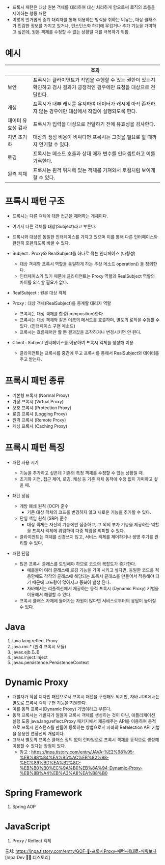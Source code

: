 - 프록시 패턴은 대상 원본 객체를 대리하여 대신 처리하게 함으로써 로직의 흐름을 제어하는 행동 패턴
- 이렇게 번거롭게 중계 대리자를 통해 이용하는 방식을 취하는 이유는, 대상 클래스가 민감한 정보를 가지고 있거나, 인스턴스화 하기에 무겁거나 추가 기능을 가미하고 싶은데, 원본 객체를 수정할 수 없는 상황일 때를 극복하기 위함.

# 예시

|   | 효과                                                                    |
|---|-----------------------------------------------------------------------|
| 보안| 프록시는 클라이언트가 작업을 수행할 수 있는 권한이 있는지 확인하고 검사 결과가 긍정적인 경우에만 요청을 대상으로 전달한다. |
| 캐싱| 프록시가 내부 캐시를 유지하여 데이터가 캐시에 아직 존재하지 않는 경우에만 대상에서 작업이 실행되도록 한다.          |
| 데이터 유효성 검사 | 프록시가 입력을 대상으로 전달하기 전에 유효성을 검사한다.                                      |
| 지연 초기화| 대상의 생성 비용이 비싸다면 프록시는 그것을 필요로 할 때까지 연기할 수 있다.                          |
|로깅| 프록시는 메소드 호출과 상대 매개 변수를 인터셉트하고 이를 기록한다.                                |
|원격 객체| 프록시는 원격 위치에 있는 객체를 가져와서 로컬처럼 보이게 할 수 있다.                              |

# 프록시 패턴 구조

- 프록시는 다른 객체에 대한 접근을 제어하는 개체이다.
- 여기서 다른 객체를 대상(Subject)라고 부른다.
- 프록시와 대상은 동일한 인터페이스를 가지고 있으며 이를 통해 다른 인터페이스와 완전히 호환되도록 바꿀 수 있다.

- Subject : Proxy와 RealSubject를 하나로 묶는 인터페이스 (다형성)
  - 대상 객체와 프록시 역할을 동일하게 하는 추상 메소드 operation() 을 정의한다.
  - 인터페이스가 있기 때문에 클라이언트는 Proxy 역할과 RealSubject 역할의 차이를 의식할 필요가 없다.
- RealSubject : 원본 대상 객체
- Proxy : 대상 객체(RealSubject)를 중계할 대리자 역할
  - 프록시는 대상 객체를 합성(composition)한다.
  - 프록시는 대상 객체와 같은 이름의 메서드를 호출하며, 별도의 로직을 수행할 수 있다. (인터페이스 구현 메소드)
  - 프록시는 흐름제어만 할 뿐 결과값을 조작하거나 변경시키면 안 된다.
- Client : Subject 인터페이스를 이용하여 프록시 객체를 생성해 이용.
  - 클라이언트는 프록시를 중간에 두고 프록시를 통해서 RealSubject와 데이터를 주고 받는다.

# 프록시 패턴 종류
- 기본형 프록시 (Normal Proxy)
- 가상 프록시 (Virtual Proxy)
- 보호 프록시 (Protection Proxy)
- 로깅 프록시 (Logging Proxy)
- 원격 프록시 (Remote Proxy)
- 캐싱 프록시 (Caching Proxy)

# 프록시 패턴 특징
- 패턴 사용 시기
  - 기능을 추가하고 싶은데 기존의 특정 객체를 수정할 수 없는 상황일 때.
  - 초기화 지연, 접근 제어, 로깅, 캐싱 등 기존 객체 동작에 수정 없이 가미하고 싶을 때.

- 패턴 장점
  - 개방 폐쇄 원칙 (OCP) 준수
    - 기존 대상 객체의 코드를 변경하지 않고 새로운 기능을 추가할 수 있다.
  - 단일 책임 원칙 (SRP) 준수
    - 대상 객체는 자신의 기능에만 집중하고, 그 외의 부가 기능을 제공하는 역할을 프록시 객체에 위임하여 다중 책임을 회피할 수 있다.
  - 클라이언트는 객체를 신경쓰지 않고, 서비스 객체를 제어하거나 생명 주기를 관리할 수 있다.

- 패턴 단점
  - 많은 프록시 클래스를 도입해야 하므로 코드의 복잡도가 증가한다.
    - 예를들어 여러 클래스에 로깅 기능을 가미 시키고 싶다면, 동일한 코드를 적용함에도 각각의 클래스에 해당되는 프록시 클래스를 만들어서 적용해야 되기 때문에 코드량이 많아지고 중복이 발생 된다.
    - 자바에서는 리플렉션에서 제공하는 동적 프록시 (Dynamic Proxy) 기법을 이용해서 해결할 수 있다.
  - 프록시 클래스 자체에 들어가는 자원이 많다면 서비스로부터의 응답이 늦어질 수 있다.


# Java
1. java.lang.reflect.Proxy
2. java.rmi.* (원격 프록시 모듈)
3. javax.ejb.EJB
4. javax.inject.Inject
5. javax.persistence.PersistenceContext

# Dynamic Proxy
- 개발자가 직접 디자인 패턴으로서 프록시 패턴을 구현해도 되지만, 자바 JDK에서는 별도로 프록시 객체 구현 기능을 지원한다.
- 이를 동적 프록시(Dynamic Proxy) 기법이라고 부른다.
- 동적 프록시는 개발자가 일일이 프록시 객체를 생성하는 것이 아닌, 애플리케이션 실행 도중 java.lang.reflect.Proxy 패키지에서 제공해주는 API를 이용하여 동적으로 프록시 인스턴스를 만들어 등록하는 방법으로서 자바의 Refelection API 기법을 응용한 연장선의 개념이다.
- 그래서 별도의 프록스 클래스 정의 없이 런타임으로 프록시 객체를 동적으로 생성해 이용할 수 있다는 장점이 있다.
    - 참고 : https://inpa.tistory.com/entry/JAVA-%E2%98%95-%EB%88%84%EA%B5%AC%EB%82%98-%EC%89%BD%EA%B2%8C-%EB%B0%B0%EC%9A%B0%EB%8A%94-Dynamic-Proxy-%EB%8B%A4%EB%A3%A8%EA%B8%B0

# Spring Framework
1. Spring AOP

# JavaScript
1. Proxy / Reflect 객체

출처: https://inpa.tistory.com/entry/GOF-💠-프록시Proxy-패턴-제대로-배워보자 [Inpa Dev 👨‍💻:티스토리]